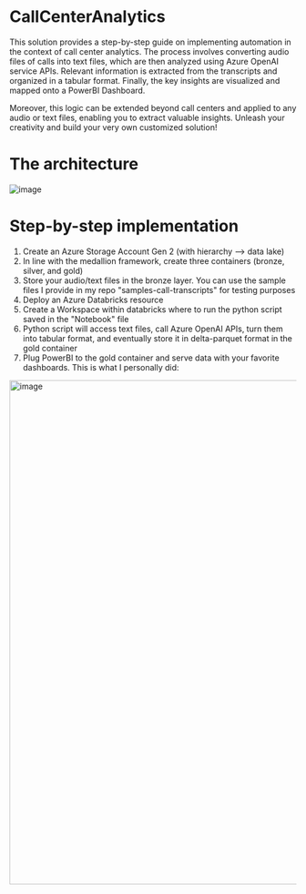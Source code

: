 # CallCenterAnalytics

This solution provides a step-by-step guide on implementing automation in the context of call center analytics. The process involves converting audio files of calls into text files, which are then analyzed using Azure OpenAI service APIs. Relevant information is extracted from the transcripts and organized in a tabular format. Finally, the key insights are visualized and mapped onto a PowerBI Dashboard.

Moreover, this logic can be extended beyond call centers and applied to any audio or text files, enabling you to extract valuable insights. Unleash your creativity and build your very own customized solution!

# The architecture
![image](https://github.com/FrancescoCortella/CallCenterAnalytics/assets/135111177/b1bb7edc-d0a0-4398-8e5d-4028532b5063)

# Step-by-step implementation
1. Create an Azure Storage Account Gen 2 (with hierarchy --> data lake)
2. In line with the medallion framework, create three containers (bronze, silver, and gold)
3. Store your audio/text files in the bronze layer. You can use the sample files I provide in my repo "samples-call-transcripts" for testing purposes
4. Deploy an Azure Databricks resource
5. Create a Workspace within databricks where to run the python script saved in the "Notebook" file
6. Python script will access text files, call Azure OpenAI APIs, turn them into tabular format, and eventually store it in delta-parquet format in the gold container
7. Plug PowerBI to the gold container and serve data with your favorite dashboards. This is what I personally did:

<img width="886" alt="image" src="https://github.com/FrancescoCortella/CallCenterAnalytics/assets/135111177/55370f93-d50e-4c23-a440-3a4f69345838">

